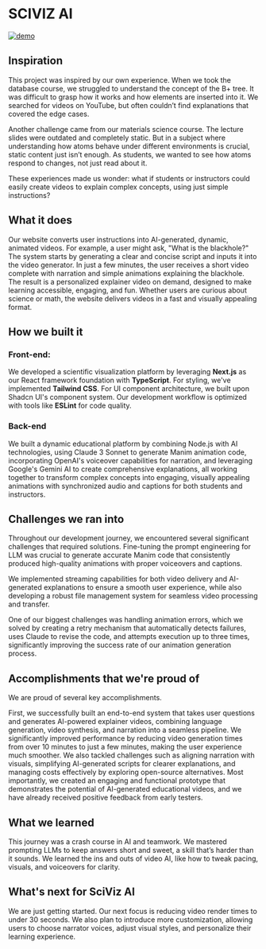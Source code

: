 # SCIVIZ AI
[![demo](https://img.youtube.com/vi/qjqX0dfOb14/0.jpg)](https://youtu.be/qjqX0dfOb14?si=XRTtT60pw9LWIp8w)


## Inspiration
This project was inspired by our own experience. When we took the database course, we struggled to understand the concept of the B+ tree. It was difficult to grasp how it works and how elements are inserted into it. We searched for videos on YouTube, but often couldn’t find explanations that covered the edge cases.

Another challenge came from our materials science course. The lecture slides were outdated and completely static. But in a subject where understanding how atoms behave under different environments is crucial, static content just isn’t enough. As students, we wanted to see how atoms respond to changes, not just read about it.

These experiences made us wonder: what if students or instructors could easily create videos to explain complex concepts, using just simple instructions?

## What it does
Our website converts user instructions into AI-generated, dynamic, animated videos. For example, a user might ask, "What is the blackhole?" The system starts by generating a clear and concise script and inputs it into the video generator. In just a few minutes, the user receives a short video complete with narration and simple animations explaining the blackhole. The result is a personalized explainer video on demand, designed to make learning accessible, engaging, and fun. Whether users are curious about science or math, the website delivers videos in a fast and visually appealing format.

## How we built it

### Front-end:
We developed a scientific visualization platform by leveraging **Next.js** as our React framework foundation with **TypeScript**. For styling, we've implemented **Tailwind CSS**. For UI component architecture, we built upon Shadcn UI's component system. Our development workflow is optimized with tools like **ESLint** for code quality.

### Back-end
We built a dynamic educational platform by combining Node.js with AI technologies, using Claude 3 Sonnet to generate Manim animation code, incorporating OpenAI's voiceover capabilities for narration, and leveraging Google's Gemini AI to create comprehensive explanations, all working together to transform complex concepts into engaging, visually appealing animations with synchronized audio and captions for both students and instructors.


## Challenges we ran into
Throughout our development journey, we encountered several significant challenges that required solutions. Fine-tuning the prompt engineering for LLM was crucial to generate accurate Manim code that consistently produced high-quality animations with proper voiceovers and captions. 

We implemented streaming capabilities for both video delivery and AI-generated explanations to ensure a smooth user experience, while also developing a robust file management system for seamless video processing and transfer. 

One of our biggest challenges was handling animation errors, which we solved by creating a retry mechanism that automatically detects failures, uses Claude to revise the code, and attempts execution up to three times, significantly improving the success rate of our animation generation process.

## Accomplishments that we're proud of

We are proud of several key accomplishments. 

First, we successfully built an end-to-end system that takes user questions and generates AI-powered explainer videos, combining language generation, video synthesis, and narration into a seamless pipeline. We significantly improved performance by reducing video generation times from over 10 minutes to just a few minutes, making the user experience much smoother. We also tackled challenges such as aligning narration with visuals, simplifying AI-generated scripts for clearer explanations, and managing costs effectively by exploring open-source alternatives. Most importantly, we created an engaging and functional prototype that demonstrates the potential of AI-generated educational videos, and we have already received positive feedback from early testers.

## What we learned
This journey was a crash course in AI and teamwork. We mastered prompting LLMs to keep answers short and sweet, a skill that’s harder than it sounds. We learned the ins and outs of video AI, like how to tweak pacing, visuals, and voiceovers for clarity. 

## What's next for SciViz AI
We are just getting started. Our next focus is reducing video render times to under 30 seconds. We also plan to introduce more customization, allowing users to choose narrator voices, adjust visual styles, and personalize their learning experience. 
